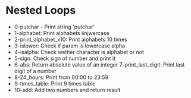 # Nested Loops

- 0-putchar - Print string 'putchar'
- 1-alphabet: Print alphabets iinjwercase
- 2-print_alphabet_x10: Print alphabets 10 times
- 3-islower: Check if param is lowercase alpha
- 4-isalpha: Check wether character is alphabet or not
- 5-sign: Check sign of number and print it
- 6-abs: Return absolute value of an integer
7-print_last_digit: Print last digit of a number
- 8-24_hours: Print from 00:00 to 23:59
- 9-times_table: Print 9 times table
- 10-add: Add two numbers and return result
